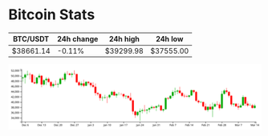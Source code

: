 # Bitcoin Stats

BTC/USDT|24h change|24h high|24h low|
|---|---|---|---|
|$38661.14|-0.11%|$39299.98|$37555.00|

<img src="./chart.svg">
